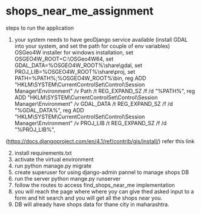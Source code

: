 # shops_near_me_assignment
steps to run the application
1. your system needs to have geoDjango service available (install GDAL into your system, and set the path for couple of env variables)
  OSGeo4W installer for windows installation,
  set OSGEO4W_ROOT=C:\OSGeo4W64,
  set GDAL_DATA=%OSGEO4W_ROOT%\share\gdal,
  set PROJ_LIB=%OSGEO4W_ROOT%\share\proj,
  set PATH=%PATH%;%OSGEO4W_ROOT%\bin,
  reg ADD "HKLM\SYSTEM\CurrentControlSet\Control\Session Manager\Environment" /v Path /t REG_EXPAND_SZ /f /d "%PATH%",
  reg ADD "HKLM\SYSTEM\CurrentControlSet\Control\Session Manager\Environment" /v GDAL_DATA /t REG_EXPAND_SZ /f /d "%GDAL_DATA%",
  reg ADD "HKLM\SYSTEM\CurrentControlSet\Control\Session Manager\Environment" /v PROJ_LIB /t REG_EXPAND_SZ /f /d "%PROJ_LIB%",
  
  (https://docs.djangoproject.com/en/4.1/ref/contrib/gis/install/) refer this link
  
2. install requirements.txt 
3. activate the virtual environment
4. run python manage.py migrate
5. create superuser for using django-admin pannel to manage shops DB
6. run the server python mange.py runserver
7. follow the routes to access find_shops_near_me implementation
8. you will reach the page where where yoy can give thed asked input to a form and hit search and you will get all the shops near you.
9. DB will already have shops data for thane city in maharashtra.
